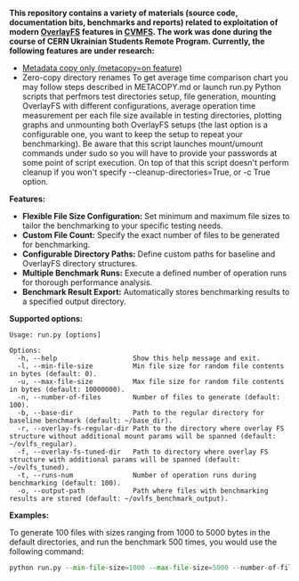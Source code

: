 **This repository contains a variety of materials (source code, documentation bits, benchmarks and reports) related to exploitation of modern [OverlayFS](https://docs.kernel.org/filesystems/overlayfs.html) features in [CVMFS](https://github.com/cvmfs/cvmfs). The work was done during the course of CERN Ukrainian Students Remote Program.
Currently, the following features are under research:**
- [Metadata copy only (metacopy=on feature)](https://github.com/YBelikov/cvmfs-overlayfs/blob/main/METACOPY.md)
- Zero-copy directory renames
To get average time comparison chart you may follow steps described in METACOPY.md or launch run.py Python scripts that perfmors test directories setup, file generation, mounting OverlayFS with different configurations, average operation time measurement per each file size available in testing directories, plotting graphs and unmounting both OverlayFS setups (the last option is a configurable one, you want to keep the setup to repeat your benchmarking).
Be aware that this script launches mount/umount commands under sudo so you will have to provide your passwords at some point of script execution. On top of that this script doesn't perform cleanup if you won't specify --cleanup-directories=True, or -c True option.

**Features:**
- **Flexible File Size Configuration:** Set minimum and maximum file sizes to tailor the benchmarking to your specific testing needs.
- **Custom File Count:** Specify the exact number of files to be generated for benchmarking.
- **Configurable Directory Paths:** Define custom paths for baseline and OverlayFS directory structures.
- **Multiple Benchmark Runs:** Execute a defined number of operation runs for thorough performance analysis.
- **Benchmark Result Export:** Automatically stores benchmarking results to a specified output directory.

**Supported options:**
```
Usage: run.py [options]

Options:
  -h, --help                   Show this help message and exit.
  -l, --min-file-size          Min file size for random file contents in bytes (default: 0).
  -u, --max-file-size          Max file size for random file contents in bytes (default: 10000000).
  -n, --number-of-files        Number of files to generate (default: 100).
  -b, --base-dir               Path to the regular directory for baseline benchmark (default: ~/base_dir).
  -r, --overlay-fs-regular-dir Path to the directory where overlay FS structure without additional mount params will be spanned (default: ~/ovlfs_regular).
  -f, --overlay-fs-tuned-dir   Path to directory where overlay FS structure with additional params will be spanned (default: ~/ovlfs_tuned).
  -t, --runs-num               Number of operation runs during benchmarking (default: 100).
  -o, --output-path            Path where files with benchmarking results are stored (default: ~/ovlfs_benchmark_output). 
```
**Examples:**

To generate 100 files with sizes ranging from 1000 to 5000 bytes in the default directories, and run the benchmark 500 times, you would use the following command:
```python
python run.py --min-file-size=1000 --max-file-size=5000 --number-of-files=100 --runs_num=500
```
